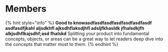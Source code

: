 # Members

{% hint style="info" %}
**Good to knowasdfasdfasdfasdfasdfasdfasdf asdfasdfjkahl aljsdkhfl ajksdhflaksdjhfl adsljfkhasldk jfhalsdkjfh alkjsdhflkajsdhf;asd fhalskd** Splitting your product into fundamental concepts, objects, or areas can be a great way to let readers deep dive into the concepts that matter most to them.
{% endhint %}
